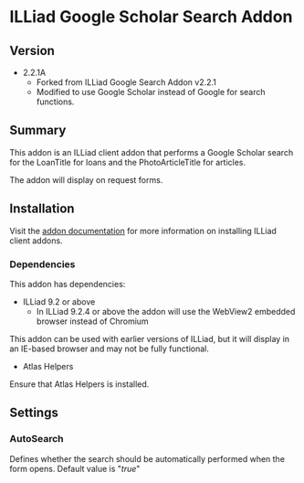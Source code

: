 # ILLiad Google Scholar Search Addon

## Version
- 2.2.1A
    - Forked from ILLiad Google Search Addon v2.2.1
    - Modified to use Google Scholar instead of Google for search functions.

## Summary
This addon is an ILLiad client addon that performs a Google Scholar search for the LoanTitle for loans and the PhotoArticleTitle for articles. 

The addon will display on request forms. 

## Installation

Visit the [addon documentation](https://atlas-sys.atlassian.net/wiki/spaces/ILLiadAddons/pages/3149384/Installing+Addons) for more information on installing ILLiad client addons.

### Dependencies 

This addon has dependencies:

* ILLiad 9.2 or above
    * In ILLiad 9.2.4 or above the addon will use the WebView2 embedded browser instead of Chromium

This addon can be used with earlier versions of ILLiad, but it will display in an IE-based browser and may not be fully functional.

*    Atlas Helpers

Ensure that Atlas Helpers is installed.

## Settings

### AutoSearch
Defines whether the search should be automatically performed when the form opens. Default value is "*true*"
